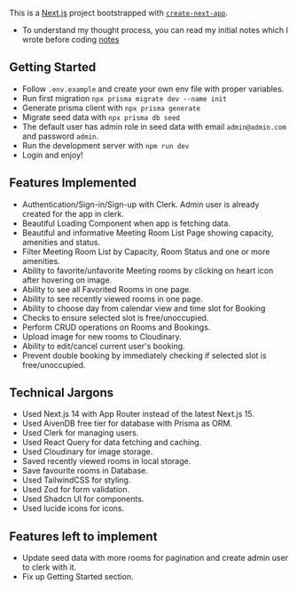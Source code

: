 This is a [Next.js](https://nextjs.org) project bootstrapped with [`create-next-app`](https://nextjs.org/docs/app/api-reference/cli/create-next-app).

- To understand my thought process, you can read my initial notes which I wrote before coding [notes](notes/notes.md)

## Getting Started

- Follow `.env.example` and create your own env file with proper variables.
- Run first migration `npx prisma migrate dev --name init`
- Generate prisma client with `npx prisma generate`
- Migrate seed data with `npx prisma db seed`
- The default user has admin role in seed data with email `admin@admin.com` and password `admin`.
- Run the development server with `npm run dev`
- Login and enjoy!


## Features Implemented
- Authentication/Sign-in/Sign-up with Clerk. Admin user is already created for the app in clerk.
- Beautiful Loading Component when app is fetching data.
- Beautiful and informative Meeting Room List Page showing capacity, amenities and status.
- Filter Meeting Room List by Capacity, Room Status and one or more amenities.
- Ability to favorite/unfavorite Meeting rooms by clicking on heart icon after hovering on image.
- Ability to see all Favorited Rooms in one page.
- Ability to see recently viewed rooms in one page.
- Ability to choose day from calendar view and time slot for Booking
- Checks to ensure selected slot is free/unoccupied.
- Perform CRUD operations on Rooms and Bookings.
- Upload image for new rooms to Cloudinary.
- Ability to edit/cancel current user's booking.
- Prevent double booking by immediately checking if selected slot is free/unoccupied.

## Technical Jargons
- Used Next.js 14 with App Router instead of the latest Next.js 15.
- Used AivenDB free tier for database with Prisma as ORM.
- Used Clerk for managing users.
- Used React Query for data fetching and caching.
- Used Cloudinary for image storage.
- Saved recently viewed rooms in local storage.
- Save favourite rooms in Database.
- Used TailwindCSS for styling.
- Used Zod for form validation.
- Used Shadcn UI for components.
- Used lucide icons for icons.

## Features left to implement
- Update seed data with more rooms for pagination and create admin user to clerk with it.
- Fix up Getting Started section.

